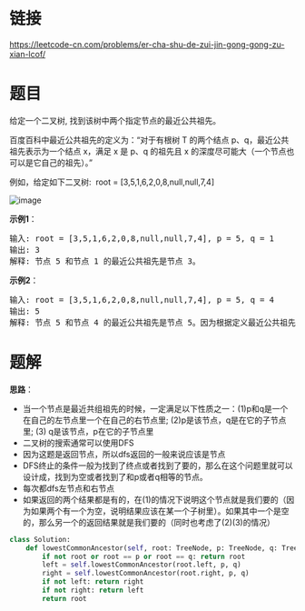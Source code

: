# 链接
https://leetcode-cn.com/problems/er-cha-shu-de-zui-jin-gong-gong-zu-xian-lcof/

# 题目
给定一个二叉树, 找到该树中两个指定节点的最近公共祖先。

百度百科中最近公共祖先的定义为：“对于有根树 T 的两个结点 p、q，最近公共祖先表示为一个结点 x，满足 x 是 p、q 的祖先且 x 的深度尽可能大（一个节点也可以是它自己的祖先）。”

例如，给定如下二叉树:  root = [3,5,1,6,2,0,8,null,null,7,4]

![image](https://user-images.githubusercontent.com/30548164/112714928-fcf44080-8f30-11eb-8fad-f31d346bcaa7.png)

**示例1**：
<pre>
输入: root = [3,5,1,6,2,0,8,null,null,7,4], p = 5, q = 1
输出: 3
解释: 节点 5 和节点 1 的最近公共祖先是节点 3。
</pre>


**示例2**：
<pre>
输入: root = [3,5,1,6,2,0,8,null,null,7,4], p = 5, q = 4
输出: 5
解释: 节点 5 和节点 4 的最近公共祖先是节点 5。因为根据定义最近公共祖先节点可以为节点本身。
</pre>

# 题解
**思路**：
- 当一个节点是最近共组祖先的时候，一定满足以下性质之一：(1)p和q是一个在自己的左节点里一个在自己的右节点里; (2)p是该节点，q是在它的子节点里; (3) q是该节点，p在它的子节点里
- 二叉树的搜索通常可以使用DFS
- 因为这题是返回节点，所以dfs返回的一般来说应该是节点
- DFS终止的条件一般为找到了终点或者找到了要的，那么在这个问题里就可以设计成，找到为空或者找到了和p或者q相等的节点。
- 每次都dfs左节点和右节点
- 如果返回的两个结果都是有的，在(1)的情况下说明这个节点就是我们要的（因为如果两个有一个为空，说明结果应该在某一个子树里）。如果其中一个是空的，那么另一个的返回结果就是我们要的（同时也考虑了(2)(3)的情况）

```python
class Solution:
    def lowestCommonAncestor(self, root: TreeNode, p: TreeNode, q: TreeNode) -> TreeNode:
        if not root or root == p or root == q: return root
        left = self.lowestCommonAncestor(root.left, p, q)
        right = self.lowestCommonAncestor(root.right, p, q)
        if not left: return right
        if not right: return left
        return root
```
